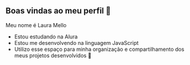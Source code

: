 ## Boas vindas ao meu perfil 💜


Meu nome é Laura Mello 

- Estou estudando na Alura
- Estou me desenvolvendo na linguagem JavaScript
- Utilizo esse espaço para minha organização e compartilhamento dos meus projetos desenvolvidos 📔
